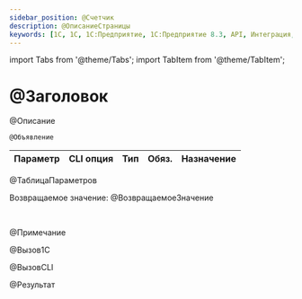 ```yaml
---
sidebar_position: @Счетчик
description: @ОписаниеСтраницы
keywords: [1C, 1С, 1С:Предприятие, 1С:Предприятие 8.3, API, Интеграция, Сервисы, Обмен, OneScript, CLI, @ИмяБиблиотеки]
---
```


import Tabs from '@theme/Tabs';
import TabItem from '@theme/TabItem';

# @Заголовок
@Описание



`@Объявление`

  | Параметр | CLI опция | Тип | Обяз. | Назначение |
  |-|-|-|-|-|
@ТаблицаПараметров
  
  Возвращаемое значение: @ВозвращаемоеЗначение

<br/>

@Примечание

@Вызов1С
    
@ВызовCLI


@Результат
